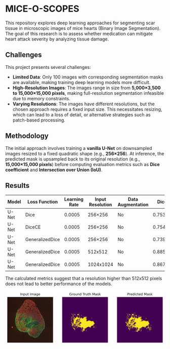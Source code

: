 # MICE-O-SCOPES

This repository explores deep learning approaches for segmenting scar tissue in microscopic images of mice hearts (Binary Image Segmentation). The goal of this research is to assess whether medication can mitigate heart attack severity by analyzing tissue damage.

## Challenges
This project presents several challenges:
- **Limited Data**: Only 100 images with corresponding segmentation masks are available, making training deep learning models more difficult.
- **High-Resolution Images**: The images range in size from **5,000×3,500 to 15,000×15,000 pixels**, making full-resolution segmentation infeasible due to memory constraints.
- **Varying Resolutions**: The images have different resolutions, but the chosen approach requires a fixed input size. This necessitates resizing, which can lead to a loss of detail, or alternative strategies such as patch-based processing.

## Methodology
The initial approach involves training a **vanilla U-Net** on downsampled images resized to a fixed quadratic shape (e.g., **256×256**). At inference, the predicted mask is upsampled back to its original resolution (e.g., **15,000×15,000 pixels**) before computing evaluation metrics such as **Dice coefficient** and **Intersection over Union (IoU)**.

## Results
| Model | Loss Function | Learning Rate | Input Resolution | Data Augmentation | Dice | IoU |
|-------|-------------|--------------|----------------|----------------|------|----|
| U-Net | Dice | 0.0005 | 256×256 | No | 0.753 | - |
| U-Net | DiceCE | 0.0005 | 256×256 | No | 0.754 | 0.614 |
| U-Net | GeneralizedDice | 0.0005 | 256×256 | No | 0.739 | 0.598 |
| U-Net | GeneralizedDice | 0.0005 | 512x512 | No | 0.88516 | 0.79883 |
| U-Net | GeneralizedDice | 0.0005 | 1024x1024 | No | 0.867 | 0.77 |

The calculated metrics suggest that a resolution higher than 512x512 pixels does not lead to better performance of the models.

![Input Image downscaled, Ground Truth Mask, Predicted Mask](/miceoscope.png "Title")
